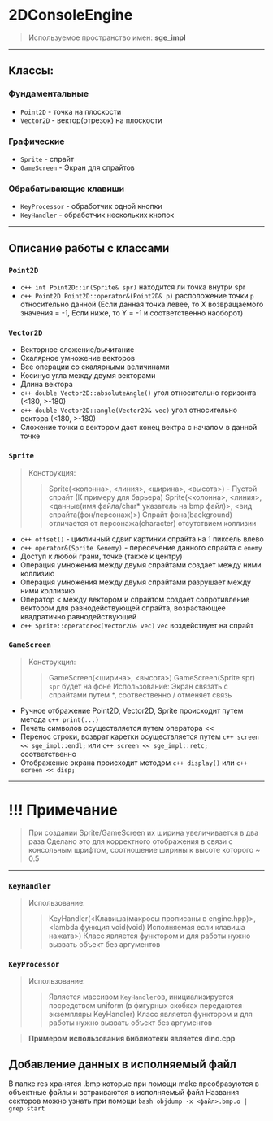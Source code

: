 # 2DConsoleEngine
> Используемое пространство имен: **sge_impl**
____
## Классы:
### Фундаментальные
* `Point2D` - точка на плоскости
* `Vector2D` - вектор(отрезок) на плоскости
### Графические
* `Sprite` - спрайт
* `GameScreen` - Экран для спрайтов
### Обрабатывающие клавиши
* `KeyProcessor` - обработчик одной кнопки
* `KeyHandler` - обработчик нескольких кнопок
____
## Описание работы с классами

### `Point2D`
* `c++ int Point2D::in(Sprite& spr)` находится ли точка внутри spr
* `c++ Point2D Point2D::operator&(Point2D& p)` расположение точки `p` относительно данной (Если данная точка левее, то X возвращаемого значения = -1, Если ниже, то Y = -1 и соответственно наоборот)

### `Vector2D`
* Векторное сложение/вычитание
* Скалярное умножение векторов
* Все операции со скалярными величинами
* Косинус угла между двумя векторами
* Длина вектора
* `c++ double Vector2D::absoluteAngle()` угол относительно горизонта (<180, >-180) 
* `c++ double Vector2D::angle(Vector2D& vec)` угол относительно вектора (<180, >-180)
* Сложение точки с вектором даст конец вектра с началом в данной точке

### `Sprite`
> Конструкция:
>> Sprite(<колонна>, <линия>, <ширина>, <высота>) - Пустой спрайт (К примеру для барьера)
>> Sprite(<колонна>, <линия>, <данные(имя файла/char* указатель на bmp файл)>, <вид спрайта(фон/персонаж)>)
>> Спрайт фона(background) отличается от персонажа(character) отсутствием коллизии
* `c++ offset()` - цикличный сдвиг картинки спрайта на 1 пиксель влево
* `c++ operator&(Sprite &enemy)` - пересечение данного спрайта с `enemy`
* Доступ к любой грани, точке (также к центру) 
* Операция умножения между двумя спрайтами создает между ними коллизию
* Операция умножения между двумя спрайтами разрушает между ними коллизию
* Оператор < между вектором и спрайтом создает сопротивление вектором для равнодействующей спрайта, возрастающее квадратично равнодействующей
* `c++ Sprite::operator<<(Vector2D& vec)` `vec` воздействует на спрайт

### `GameScreen`
> Конструкция:
>> GameScreen(<ширина>, <высота>)
>> GameScreen(Sprite spr) `spr` будет на фоне
> Использование:
>> Экран связать с спрайтами путем *, соотвественно / отменяет связь
* Ручное отбражение Point2D, Vector2D, Sprite происходит путем метода `c++ print(...)`
* Печать символов осуществляется путем оператора << 
* Перенос строки, возврат каретки осуществляется путем `c++ screen << sge_impl::endl;` или `c++ screen << sge_impl::retc;` соответственно
* Отображение экрана происходит методом `c++ display()` или `c++ screen << disp;`
____
# !!! Примечание
> При создании Sprite/GameScreen их ширина увеличивается в два раза
> Сделано это для корректного отображения в связи с консольным шрифтом, соотношение ширины к высоте которого ~ 0.5
____

### `KeyHandler`
> Использование:
>> KeyHandler(<Клавиша(макросы прописаны в engine.hpp)>, <lambda функция void(void) Исполняемая если клавиша нажата>)
>> Класс является функтором и для работы нужно вызвать объект без аргументов

### `KeyProcessor`
> Использование:
>> Является массивом `KeyHandler`ов, инициализируется посредством uniform (в фигурных скобках передаются экземпляры KeyHandler)
>> Класс является функтором и для работы нужно вызвать объект без аргументов

> **Примером использования библиотеки является dino.cpp**

## Добавление данных в исполняемый файл
В папке res хранятся .bmp которые при помощи make преобразуются в объектные файлы и встраиваются в исполняемый файл
Названия секторов можно узнать при помощи `bash objdump -x <файл>.bmp.o | grep start`
